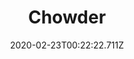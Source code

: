 ---
templateKey: blog-post
featuredpost: false
date: 2020-02-23T00:22:22.711Z
title: Chowder
description: A perfect way to warm yourself after a cold night at sea. 
type: cooking
sellPrice: 135
energy: 225
health: 101
featuredimage: /img/Chowder.png
tags:
  - Clam
  - Milk
  - edible
---